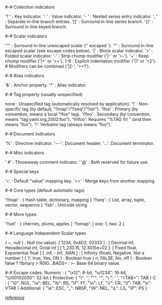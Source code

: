 #-# Collection indicators

'? ' : Key indicator.
': ' : Value indicator.
'- ' : Nested series entry indicator.
', ' : Separate in-line branch entries.
'[]' : Surround in-line series branch.
'{}' : Surround in-line keyed branch.


#-# Scalar indicators

'''' : Surround in-line unescaped scalar ('' escaped ').
'"'  : Surround in-line escaped scalar (see escape codes below).
'|'  : Block scalar indicator.
'>'  : Folded scalar indicator.
'-'  : Strip chomp modifier ('|-' or '>-').
'+'  : Keep chomp modifier ('|+' or '>+').
1-9  : Explicit indentation modifier ('|1' or '>2').
       # Modifiers can be combined ('|2-', '>+1').


#-# Alias indicators

'&'  : Anchor property.
'*'  : Alias indicator.


#-# Tag property (usually unspecified)

none    : Unspecified tag (automatically resolved by application).
'!'     : Non-specific tag (by default, "!!map"/"!!seq"/"!!str").
'!foo'  : Primary (by convention, means a local "!foo" tag).
'!!foo' : Secondary (by convention, means "tag:yaml.org,2002:foo").
'!h!foo': Requires "%TAG !h! <prefix>" (and then means "<prefix>foo").
'!<foo>': Verbatim tag (always means "foo").


#-# Document indicators

'%'  : Directive indicator.
'---': Document header.
'...': Document terminator.


#-# Misc indicators

' #' : Throwaway comment indicator.
'`@' : Both reserved for future use.


#-# Special keys

'='  : Default "value" mapping key.
'<<' : Merge keys from another mapping.


#-# Core types (default automatic tags)

'!!map' : { Hash table, dictionary, mapping }
'!!seq' : { List, array, tuple, vector, sequence }
'!!str' : Unicode string


#-# More types

'!!set' : { cherries, plums, apples }
'!!omap': [ one: 1, two: 2 ]


#-# Language Independent Scalar types

{ ~, null }              : Null (no value).
[ 1234, 0x4D2, 02333 ]   : [ Decimal int, Hexadecimal int, Octal int ]
[ 1_230.15, 12.3015e+02 ]: [ Fixed float, Exponential float ]
[ .inf, -.Inf, .NAN ]    : [ Infinity (float), Negative, Not a number ]
{ Y, true, Yes, ON  }    : Boolean true
{ n, FALSE, No, off }    : Boolean false
? !!binary >
    R0lG...BADS=
: >-
    Base 64 binary value.

#-# Escape codes:
 Numeric   : { "\x12": 8-bit, "\u1234": 16-bit, "\U00102030": 32-bit }
 Protective: { "\\": '\', "\"": '"', "\ ": ' ', "\<TAB>": TAB }
 C         : { "\0": NUL, "\a": BEL, "\b": BS, "\f": FF, "\n": LF, "\r": CR,
               "\t": TAB, "\v": VTAB }
 Additional: { "\e": ESC, "\_": NBSP, "\N": NEL, "\L": LS, "\P": PS }

[reference](https://github.com/vrachieru/cheatsheet)
